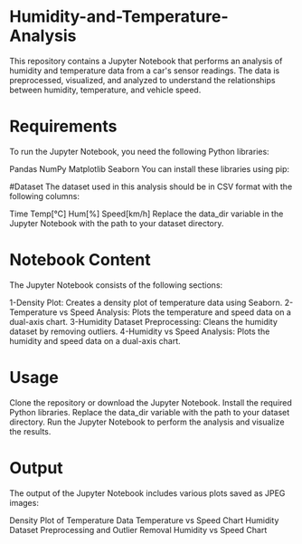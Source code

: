 # Humidity-and-Temperature-Analysis
This repository contains a Jupyter Notebook that performs an analysis of humidity and temperature data from a car's sensor readings. The data is preprocessed, visualized, and analyzed to understand the relationships between humidity, temperature, and vehicle speed.

# Requirements
To run the Jupyter Notebook, you need the following Python libraries:

Pandas
NumPy
Matplotlib
Seaborn
You can install these libraries using pip:


#Dataset
The dataset used in this analysis should be in CSV format with the following columns:

Time
Temp[°C]
Hum[%]
Speed[km/h]
Replace the data_dir variable in the Jupyter Notebook with the path to your dataset directory.

# Notebook Content
The Jupyter Notebook consists of the following sections:

1-Density Plot: Creates a density plot of temperature data using Seaborn.
2-Temperature vs Speed Analysis: Plots the temperature and speed data on a dual-axis chart.
3-Humidity Dataset Preprocessing: Cleans the humidity dataset by removing outliers.
4-Humidity vs Speed Analysis: Plots the humidity and speed data on a dual-axis chart.

# Usage
Clone the repository or download the Jupyter Notebook.
Install the required Python libraries.
Replace the data_dir variable with the path to your dataset directory.
Run the Jupyter Notebook to perform the analysis and visualize the results.

# Output
The output of the Jupyter Notebook includes various plots saved as JPEG images:

Density Plot of Temperature Data
Temperature vs Speed Chart
Humidity Dataset Preprocessing and Outlier Removal
Humidity vs Speed Chart
